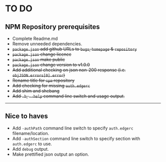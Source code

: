 # TO DO

## NPM Repository prerequisites

* Complete Readme.md
* Remove unneeded dependencies.
* ~~`package.json` add github URLs to `bugs`, `homepage` & `repository`~~
* ~~`package.json` change licence~~
* ~~`package.json` make public~~
* ~~`package.json` change version to v1.0.0~~
* ~~Add additional checking on json non-200 response (i.e. `objJSON.errors[0].error`)~~
* ~~Rename title for `npm` repository~~
* ~~Add checking for missing `auth.edgerc`~~
* ~~Add shim and shebang~~
* ~~Add `-h`, `--help` command line switch and usage output.~~

---

## Nice to haves

* Add `-authPath` command line switch to specify `auth.edgerc` filename/location.
* Add `-authSection` command line switch to specify section with `auth.edgerc` to use.
* Add `debug` output.
* Make prettified json output an option.